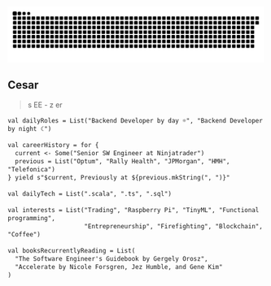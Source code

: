 

<!--
## Hi there 👋
**celaurentin/celaurentin** is a ✨ _special_ ✨ repository because its `README.md` (this file) appears on your GitHub profile.

Here are some ideas to get you started:

- 🔭 I’m currently working on ...
- 🌱 I’m currently learning ...
- 👯 I’m looking to collaborate on ...
- 🤔 I’m looking for help with ...
- 💬 Ask me about ...
- 📫 How to reach me: ...
- 😄 Pronouns: ...
- ⚡ Fun fact: ...
-->
![snake gif](https://github.com/celaurentin/celaurentin/blob/output/github-contribution-grid-snake-dark.svg)
## **Cesar**
> s EE - z er 
```
val dailyRoles = List("Backend Developer by day ☼", "Backend Developer by night ☾")

val careerHistory = for {
  current <- Some("Senior SW Engineer at Ninjatrader")
  previous = List("Optum", "Rally Health", "JPMorgan", "HMH", "Telefonica")
} yield s"$current, Previously at ${previous.mkString(", ")}"

val dailyTech = List(".scala", ".ts", ".sql")

val interests = List("Trading", "Raspberry Pi", "TinyML", "Functional programming", 
                     "Entrepreneurship", "Firefighting", "Blockchain", "Coffee")

val booksRecurrentlyReading = List(
  "The Software Engineer's Guidebook by Gergely Orosz",
  "Accelerate by Nicole Forsgren, Jez Humble, and Gene Kim"
)

```


